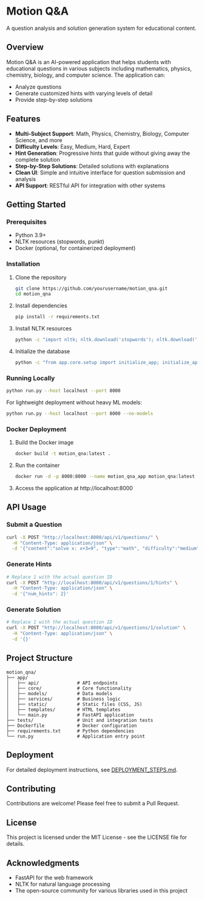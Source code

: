 # Motion Q&A

A question analysis and solution generation system for educational content.

## Overview

Motion Q&A is an AI-powered application that helps students with educational questions in various subjects including mathematics, physics, chemistry, biology, and computer science. The application can:

- Analyze questions
- Generate customized hints with varying levels of detail
- Provide step-by-step solutions

## Features

- **Multi-Subject Support**: Math, Physics, Chemistry, Biology, Computer Science, and more
- **Difficulty Levels**: Easy, Medium, Hard, Expert
- **Hint Generation**: Progressive hints that guide without giving away the complete solution
- **Step-by-Step Solutions**: Detailed solutions with explanations
- **Clean UI**: Simple and intuitive interface for question submission and analysis
- **API Support**: RESTful API for integration with other systems

## Getting Started

### Prerequisites

- Python 3.9+
- NLTK resources (stopwords, punkt)
- Docker (optional, for containerized deployment)

### Installation

1. Clone the repository
   ```bash
   git clone https://github.com/yourusername/motion_qna.git
   cd motion_qna
   ```

2. Install dependencies
   ```bash
   pip install -r requirements.txt
   ```

3. Install NLTK resources
   ```bash
   python -c "import nltk; nltk.download('stopwords'); nltk.download('punkt')"
   ```

4. Initialize the database
   ```bash
   python -c "from app.core.setup import initialize_app; initialize_app()"
   ```

### Running Locally

```bash
python run.py --host localhost --port 8000
```

For lightweight deployment without heavy ML models:

```bash
python run.py --host localhost --port 8000 --no-models
```

### Docker Deployment

1. Build the Docker image
   ```bash
   docker build -t motion_qna:latest .
   ```

2. Run the container
   ```bash
   docker run -d -p 8000:8000 --name motion_qna_app motion_qna:latest
   ```

3. Access the application at http://localhost:8000

## API Usage

### Submit a Question

```bash
curl -X POST "http://localhost:8000/api/v1/questions/" \
  -H "Content-Type: application/json" \
  -d '{"content":"solve x: x+3=9", "type":"math", "difficulty":"medium"}'
```

### Generate Hints

```bash
# Replace 1 with the actual question ID
curl -X POST "http://localhost:8000/api/v1/questions/1/hints" \
  -H "Content-Type: application/json" \
  -d '{"num_hints": 2}'
```

### Generate Solution

```bash
# Replace 1 with the actual question ID
curl -X POST "http://localhost:8000/api/v1/questions/1/solution" \
  -H "Content-Type: application/json" \
  -d '{}'
```

## Project Structure

```
motion_qna/
├── app/
│   ├── api/              # API endpoints
│   ├── core/             # Core functionality
│   ├── models/           # Data models
│   ├── services/         # Business logic
│   ├── static/           # Static files (CSS, JS)
│   ├── templates/        # HTML templates
│   └── main.py           # FastAPI application
├── tests/                # Unit and integration tests
├── Dockerfile            # Docker configuration
├── requirements.txt      # Python dependencies
└── run.py                # Application entry point
```

## Deployment

For detailed deployment instructions, see [DEPLOYMENT_STEPS.md](DEPLOYMENT_STEPS.md).

## Contributing

Contributions are welcome! Please feel free to submit a Pull Request.

## License

This project is licensed under the MIT License - see the LICENSE file for details.

## Acknowledgments

- FastAPI for the web framework
- NLTK for natural language processing
- The open-source community for various libraries used in this project 